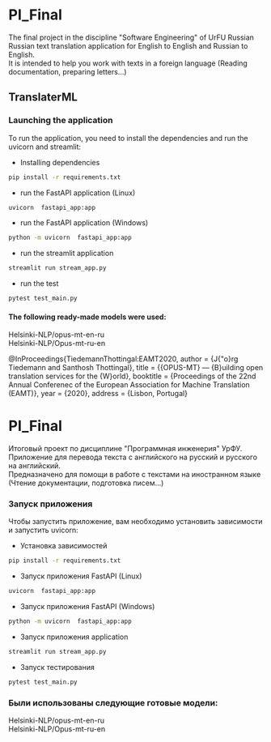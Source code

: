 # PI_Final
The final project in the discipline "Software Engineering" of UrFU
Russian Russian text translation application for English to English and Russian to English.    
It is intended to help you work with texts in a foreign language (Reading documentation, preparing letters...)

## TranslaterML

### Launching the application

To run the application, you need to install the dependencies and run the uvicorn and streamlit:
 - Installing dependencies
```bash
pip install -r requirements.txt
```
 - run the FastAPI application (Linux)
```bash
uvicorn  fastapi_app:app
```
- run the FastAPI application (Windows)
```bash
python -m uvicorn  fastapi_app:app
```
 - run the streamlit application
```bash
streamlit run stream_app.py
```
- run the test
```bash
pytest test_main.py
```

#### The following ready-made models were used:
Helsinki-NLP/opus-mt-en-ru     
Helsinki-NLP/Opus-mt-ru-en

@InProceedings{TiedemannThottingal:EAMT2020,
  author = {J{\"o}rg Tiedemann and Santhosh Thottingal},
  title = {{OPUS-MT} — {B}uilding open translation services for the {W}orld},
  booktitle = {Proceedings of the 22nd Annual Conferenec of the European Association for Machine Translation (EAMT)},
  year = {2020},
  address = {Lisbon, Portugal}

# PI_Final
Итоговый проект по дисциплине "Программная инженерия" УрФУ.   
Приложение для перевода текста с английского на русский и русского на английский.   
Предназначено для помощи в  работе с текстами на иностранном языке (Чтение документации, подготовка писем...)   

### Запуск приложения

Чтобы запустить приложение, вам необходимо установить зависимости и запустить uvicorn:

 - Установка зависимостей
```bash
pip install -r requirements.txt
```
 - Запуск приложения FastAPI (Linux)
```bash
uvicorn  fastapi_app:app
```
 - Запуск приложения FastAPI (Windows)
```bash
python -m uvicorn  fastapi_app:app
```
 - Запуск приложения application
```bash
streamlit run stream_app.py
```
- Запуск тестирования
```bash
pytest test_main.py
```

### Были использованы следующие готовые модели:
Helsinki-NLP/opus-mt-en-ru    
Helsinki-NLP/Opus-mt-ru-en
